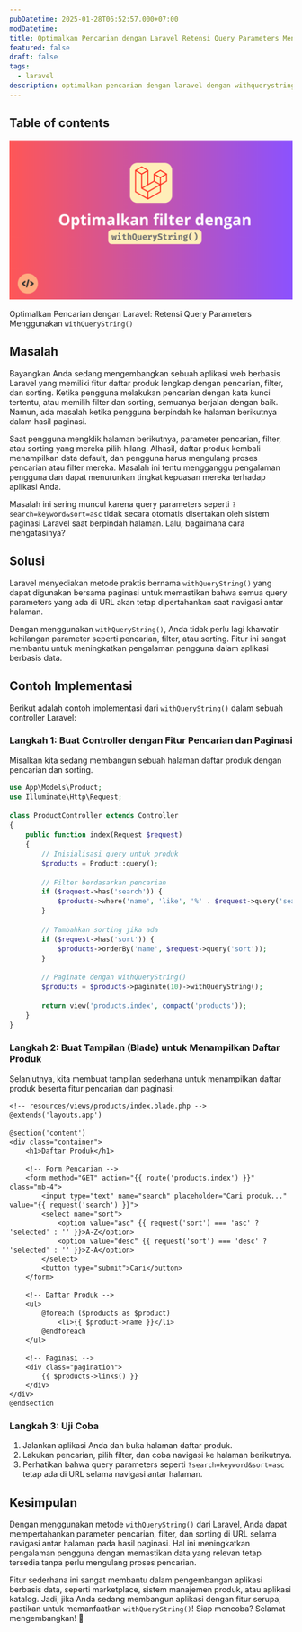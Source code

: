 ```yaml
---
pubDatetime: 2025-01-28T06:52:57.000+07:00
modDatetime:
title: Optimalkan Pencarian dengan Laravel Retensi Query Parameters Menggunakan `withQueryString()`
featured: false
draft: false
tags:
  - laravel
description: optimalkan pencarian dengan laravel dengan withquerystring
---
```


## Table of contents

![withQueryString](../../assets/images/withQueryString.png)

Optimalkan Pencarian dengan Laravel: Retensi Query Parameters Menggunakan `withQueryString()`

## Masalah

Bayangkan Anda sedang mengembangkan sebuah aplikasi web berbasis Laravel yang memiliki fitur daftar produk lengkap dengan pencarian, filter, dan sorting. Ketika pengguna melakukan pencarian dengan kata kunci tertentu, atau memilih filter dan sorting, semuanya berjalan dengan baik. Namun, ada masalah ketika pengguna berpindah ke halaman berikutnya dalam hasil paginasi.

Saat pengguna mengklik halaman berikutnya, parameter pencarian, filter, atau sorting yang mereka pilih hilang. Alhasil, daftar produk kembali menampilkan data default, dan pengguna harus mengulang proses pencarian atau filter mereka. Masalah ini tentu mengganggu pengalaman pengguna dan dapat menurunkan tingkat kepuasan mereka terhadap aplikasi Anda.

Masalah ini sering muncul karena query parameters seperti `?search=keyword&sort=asc` tidak secara otomatis disertakan oleh sistem paginasi Laravel saat berpindah halaman. Lalu, bagaimana cara mengatasinya?

## Solusi

Laravel menyediakan metode praktis bernama `withQueryString()` yang dapat digunakan bersama paginasi untuk memastikan bahwa semua query parameters yang ada di URL akan tetap dipertahankan saat navigasi antar halaman.

Dengan menggunakan `withQueryString()`, Anda tidak perlu lagi khawatir kehilangan parameter seperti pencarian, filter, atau sorting. Fitur ini sangat membantu untuk meningkatkan pengalaman pengguna dalam aplikasi berbasis data.

## Contoh Implementasi

Berikut adalah contoh implementasi dari `withQueryString()` dalam sebuah controller Laravel:

### Langkah 1: Buat Controller dengan Fitur Pencarian dan Paginasi

Misalkan kita sedang membangun sebuah halaman daftar produk dengan pencarian dan sorting.

```php
use App\Models\Product;
use Illuminate\Http\Request;

class ProductController extends Controller
{
    public function index(Request $request)
    {
        // Inisialisasi query untuk produk
        $products = Product::query();

        // Filter berdasarkan pencarian
        if ($request->has('search')) {
            $products->where('name', 'like', '%' . $request->query('search') . '%');
        }

        // Tambahkan sorting jika ada
        if ($request->has('sort')) {
            $products->orderBy('name', $request->query('sort'));
        }

        // Paginate dengan withQueryString()
        $products = $products->paginate(10)->withQueryString();

        return view('products.index', compact('products'));
    }
}
```

### Langkah 2: Buat Tampilan (Blade) untuk Menampilkan Daftar Produk

Selanjutnya, kita membuat tampilan sederhana untuk menampilkan daftar produk beserta fitur pencarian dan paginasi:

```blade
<!-- resources/views/products/index.blade.php -->
@extends('layouts.app')

@section('content')
<div class="container">
    <h1>Daftar Produk</h1>

    <!-- Form Pencarian -->
    <form method="GET" action="{{ route('products.index') }}" class="mb-4">
        <input type="text" name="search" placeholder="Cari produk..." value="{{ request('search') }}">
        <select name="sort">
            <option value="asc" {{ request('sort') === 'asc' ? 'selected' : '' }}>A-Z</option>
            <option value="desc" {{ request('sort') === 'desc' ? 'selected' : '' }}>Z-A</option>
        </select>
        <button type="submit">Cari</button>
    </form>

    <!-- Daftar Produk -->
    <ul>
        @foreach ($products as $product)
            <li>{{ $product->name }}</li>
        @endforeach
    </ul>

    <!-- Paginasi -->
    <div class="pagination">
        {{ $products->links() }}
    </div>
</div>
@endsection
```

### Langkah 3: Uji Coba

1. Jalankan aplikasi Anda dan buka halaman daftar produk.
2. Lakukan pencarian, pilih filter, dan coba navigasi ke halaman berikutnya.
3. Perhatikan bahwa query parameters seperti `?search=keyword&sort=asc` tetap ada di URL selama navigasi antar halaman.

## Kesimpulan

Dengan menggunakan metode `withQueryString()` dari Laravel, Anda dapat mempertahankan parameter pencarian, filter, dan sorting di URL selama navigasi antar halaman pada hasil paginasi. Hal ini meningkatkan pengalaman pengguna dengan memastikan data yang relevan tetap tersedia tanpa perlu mengulang proses pencarian.

Fitur sederhana ini sangat membantu dalam pengembangan aplikasi berbasis data, seperti marketplace, sistem manajemen produk, atau aplikasi katalog. Jadi, jika Anda sedang membangun aplikasi dengan fitur serupa, pastikan untuk memanfaatkan `withQueryString()`! Siap mencoba? Selamat mengembangkan! 🚀
